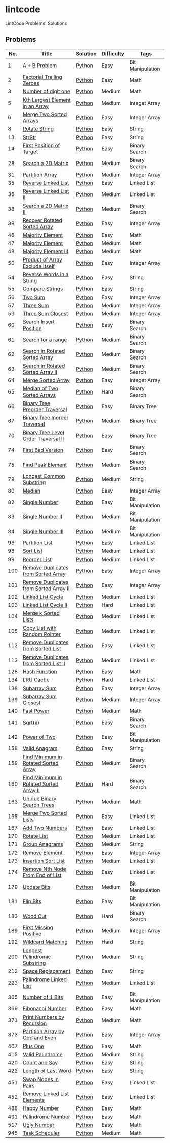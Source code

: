 # lintcode
LintCode Problems' Solutions

## Problems

| No.  | Title                                                        | Solution                                                     | Difficulty | Tags             |
| ---- | ------------------------------------------------------------ | ------------------------------------------------------------ | ---------- | ---------------- |
| 1 | [A + B Problem](https://www.lintcode.com/problem/a-b-problem/) | [Python](algorithms/1_sum_of_two_integers.py) | Easy | Bit Manipulation |
| 2    | [Factorial Trailing Zeroes](https://www.lintcode.com/problem/trailing-zeros/) | [Python](algorithms/2_factorial_trailing_zeroes.py)          | Easy       | Math             |
| 3 | [Number of digit one](https://www.lintcode.com/problem/digit-counts/description) | [Python](algorithms/3_number_of_digit_one.py) | Medium | Math |
| 5    | [Kth Largest Element in an Array](https://www.lintcode.com/problem/kth-largest-element/description) | [Python](algorithms/5_kth_largest_element_in_an_array.py)    | Medium     | Integet Array    |
| 6    | [Merge Two Sorted Arrays](https://www.lintcode.com/problem/merge-two-sorted-arrays/) | [Python](algorithms/6_merge_sorted_array_ii.py)              | Easy       | Integer Array    |
| 8    | [Rotate String](http://www.lintcode.com/en/problem/rotate-string/) | [Python](algorithms/2_valid_anagram.py)                      | Easy       | String           |
| 13   | [StrStr](https://www.lintcode.com/problem/implement-strstr/) | [Python](algorithms/13_str_str.py)                           | Easy       | String           |
| 14   | [First Position of Target](https://www.lintcode.com/problem/first-position-of-target/) | [Python](algorithms/14_first_position_of_target.py)          | Easy       | Binary Search    |
| 28   | [Search a 2D Matrix](https://www.lintcode.com/problem/search-a-2d-matrix/description) | [Python](algorithms/28_search_a_2d_matrix.py)                | Medium     | Binary Search    |
| 31   | [Partition Array](https://www.lintcode.com/problem/partition-array/) | [Python](algorithms/31_partition_array.py)                   | Medium     | Integer Array    |
| 35 | [Reverse Linked List](https://www.lintcode.com/problem/reverse-linked-list/) | [Python](algorithms/35_reverse_linked_list.py) | Easy | Linked List |
| 36 | [Reverse Linked List II](https://www.lintcode.com/problem/reverse-linked-list-ii/description) | [Python](algorithms/36_reverse_linked_list_ii.py) | Medium | Linked List |
| 38   | [Search a 2D Matrix II](https://leetcode.com/problems/search-a-2d-matrix-ii/) | [Python](algorithms/38_search_a_2d_matrix_ii.py)             | Medium     | Binary Search    |
| 39   | [Recover Rotated Sorted Array](https://www.lintcode.com/problem/recover-rotated-sorted-array/) | [Python](algorithms/39_recover_rotated_sorted_array.py)      | Easy       | Integer Array    |
| 46 | [Majority Element](https://www.lintcode.com/problem/majority-element/) | [Python](algorithms/46_majority_element.py) | Easy | Math |
| 47 | [Majority Element](https://www.lintcode.com/problem/majority-element-ii/) | [Python](algorithms/47_majority_element_ii.py) | Medium | Math |
| 48 | [Majority Element III](https://www.lintcode.com/problem/majority-number-iii/) | [Python](algorithms/48_majority_element_iii.py) | Medium | Math |
| 50   | [Product of Array Exclude Itself](https://www.lintcode.com/problem/product-of-array-exclude-itself/) | [Python](algorithms/50_product_of_array_exclude_itself.py)   | Easy       | Integer Array    |
| 54   | [Reverse Words in a String](https://www.lintcode.com/problem/reverse-words-in-a-string/) | [Python](algorithms/54_reverse_words_in_a_string.py)         | Easy       | String           |
| 55   | [Compare Strings](http://www.lintcode.com/en/problem/compare-strings/) | [Python](algorithms/55_compare_strings.py)                   | Easy       | String           |
| 56   | [Two Sum](https://www.lintcode.com/problem/two-sum/)         | [Python](algorithms/56_two_sum.py)                           | Easy       | Integer Array    |
| 57   | [Three Sum](https://www.lintcode.com/problem/3sum/description) | [Python](algorithms/57_three_sum.py)                         | Medium     | Integer Array    |
| 59   | [Three Sum Closest](https://www.lintcode.com/problem/3sum-closest/) | [Python](algorithms/59_three_sum_closest.py)                 | Medium     | Integer Array    |
| 60   | [Search Insert Position](https://www.lintcode.com/problem/search-insert-position/) | [Python](algorithms/60_search_insert_position.py)            | Easy       | Binary Search    |
| 61   | [Search for a range](http://www.lintcode.com/en/problem/search-for-a-range/) | [Python](algorithms/61_search_for_a_range.py)                | Medium     | Binary Search    |
| 62   | [Search in Rotated Sorted Array](https://www.lintcode.com/problem/search-in-rotated-sorted-array/) | [Python](algorithms/62_search_in_rotated_sorted_array.py)    | Medium     | Binary Search    |
| 63   | [Search in Rotated Sorted Array II](https://www.lintcode.com/problem/search-in-rotated-sorted-array-ii/) | [Python](algorithms/62_search_in_rotated_sorted_array.py)    | Medium     | Binary Search    |
| 64   | [Merge Sorted Array](https://www.lintcode.com/problem/merge-sorted-array/description) | [Python](algorithms/64_merge_sorted_array.py)                | Easy       | Integet Array    |
| 65   | [Median of Two Sorted Arrays](https://www.lintcode.com/problem/median-of-two-sorted-arrays/) | [Python](algorithms/65_median_of_two_sorted_arrays.py)       | Hard       | Binary Search    |
| 66 | [Binary Tree Preorder Traversal](https://www.lintcode.com/problem/binary-tree-preorder-traversal/description) | [Python](algorithms/66_binary_tree_preorder_traversal.py) | Easy | Binary Tree |
| 67 | [Binary Tree Inorder Traversal](https://www.lintcode.com/problem/binary-tree-inorder-traversal/) | [Python](algorithms/67_binary_tree_inorder_traversal.py) | Medium | Binary Tree |
| 70 | [Binary Tree Level Order Traversal II](https://www.lintcode.com/problem/binary-tree-level-order-traversal-ii/) | [Python](algorithms/70_binary_tree_level_order_traversal_ii.py) | Easy | Binary Tree |
| 74   | [First Bad Version](https://www.lintcode.com/problem/first-bad-version/) | [Python](algorithms/74_first_bad_version.py)                 | Easy       | Binary Search    |
| 75   | [Find Peak Element](https://www.lintcode.com/problem/find-peak-element/) | [Python](algorithms/75_find_peak_element.py)                 | Medium     | Binary Search    |
| 79   | [Longest Common Substring](http://www.lintcode.com/en/problem/longest-common-substring/) | [Python](algorithms/79_longest_common_substring.py)          | Medium     | String           |
| 80   | [Median](https://www.lintcode.com/problem/median/description) | [Python](algorithms/80_median.py)                            | Easy       | Integer Array    |
| 82   | [Single Number](https://www.lintcode.com/problem/single-number/) | [Python](algorithms/82_single_number.py)                     | Easy       | Bit Manipulation |
| 83   | [Single Number II](https://www.lintcode.com/problem/single-number-ii/) | [Python](algorithms/83_single_number_ii.py)                  | Medium     | Bit Manipulation |
| 84   | [Single Number III](https://www.lintcode.com/problem/single-number-iii/) | [Python](algorithms/84_single_number_iii.py)                 | Medium     | Bit Manipulation |
| 96 | [Partition List](https://www.lintcode.com/problem/partition-list/) | [Python](algorithms/96_partition_list.py) | Easy | Linked List |
| 98 | [Sort List](https://www.lintcode.com/problem/sort-list/) | [Python](algorithms/98_sort_list.py) | Medium | Linked List |
| 99 | [Reorder List](https://www.lintcode.com/problem/reorder-list/) | [Python](algorithms/99_reorder_list.py) | Medium | Linked List |
| 100  | [Remove Duplicates from Sorted Array](https://www.lintcode.com/problem/remove-duplicates-from-sorted-array/) | [Python](algorithms/100_remove_duplicates_from_sorted_array.py) | Easy       | Integer Array    |
| 101 | [Remove Duplicates from Sorted Array II](https://www.lintcode.com/problem/remove-duplicates-from-sorted-array-ii/) | [Python](algorithms/63_remove_duplicates_from_sorted_array_ii.py) | Easy | Integer Array |
| 102 | [Linked List Cycle](https://www.lintcode.com/problem/linked-list-cycle/) | [Python](algorithms/102_linked_list_cycle.py) | Medium | Linked List |
| 103 | [Linked List Cycle II](https://www.lintcode.com/problem/linked-list-cycle-ii/) | [Python](algorithms/103_linked_list_cycle_ii.py) | Hard | Linked List |
| 104 | [Merge k Sorted Lists](https://www.lintcode.com/problem/merge-k-sorted-lists/) | [Python](algorithms/104_merge_k_sorted_lists.py) | Medium | Linked List |
| 105 | [Copy List with Random Pointer](https://www.lintcode.com/problem/copy-list-with-random-pointer/description) | [Python](algorithms/105_copy_list_with_random_pointer.py) | Medium | Linked List |
| 112 | [Remove Duplicates from Sorted List](https://www.lintcode.com/problem/remove-duplicates-from-sorted-list/) | [Python](algorithms/112_remove_duplicates_from_sorted_list.py) | Easy | Linked List |
| 113 | [Remove Duplicates from Sorted List II](https://www.lintcode.com/problem/remove-duplicates-from-sorted-list-ii/) | [Python](algorithms/113_remove_duplicates_from_sorted_list_ii.py) | Medium | Linked List |
| 128  | [Hash Function](https://www.lintcode.com/problem/hash-function/description) | [Python](algorithms/128_hash_code.py)                        | Easy       | Math             |
| 134 | [LRU Cache](https://leetcode.com/problems/lru-cache/) | [Python](algorithms/134_lru_cache.py) | Hard | Linked List |
| 138  | [Subarray Sum](https://www.lintcode.com/problem/subarray-sum/) | [Python](algorithms/138_subarray_sum.py)                     | Easy       | Integer Array    |
| 139  | [Subarray Sum Closest](https://www.lintcode.com/problem/subarray-sum-closest/) | [Python](algorithms/139_subarray_sum_closest.py)             | Medium     | Integer Array    |
| 140  | [Fast Power](https://www.lintcode.com/problem/fast-power/)   | [Python](algorithms/140_fast_power.py)                       | Medium     | Math             |
| 141  | [Sqrt(x)](https://www.lintcode.com/problem/sqrtx/)           | [Python](algorithms/141_sqrt_x.py)                           | Easy       | Binary Search    |
| 142  | [Power of Two](https://www.lintcode.com/problem/o1-check-power-of-2/description) | [Python](algorithms/142_power_of_two.py)                     | Easy       | Bit Manipulation |
| 158  | [Valid Anagram](https://www.lintcode.com/problem/valid-anagram) | [Python](algorithms/158_valid_anagram.py)                    | Easy       | String           |
| 159  | [Find Minimum in Rotated Sorted Array](https://www.lintcode.com/problem/find-minimum-in-rotated-sorted-array/) | [Python](algorithms/159_find_minimum_in_rotated_sorted_array.py) | Medium     | Binary Search    |
| 160  | [Find Minimum in Rotated Sorted Array II](https://www.lintcode.com/problem/search-in-rotated-sorted-array-ii/) | [Python](algorithms/160_find_minimum_in_rotated_sorted_array_ii.py) | Hard       | Binary Search    |
| 163  | [Unique Binary Search Trees](https://www.lintcode.com/problem/unique-binary-search-trees/) | [Python](algorithms/163_unique_binary_search_trees.py)       | Medium     | Math             |
| 165 | [Merge Two Sorted Lists](https://www.lintcode.com/problem/merge-two-sorted-lists/description) | [Python](algorithms/165_merge_two_sorted_lists.py) | Easy | Linked List |
| 167 | [Add Two Numbers](https://www.lintcode.com/problem/add-two-numbers/) | [Python](algorithms/167_add_two_numbers.py) | Easy | Linked List |
| 170 | [Rotate List](https://www.lintcode.com/problem/rotate-list/) | [Python](algorithms/170_rotate_list.py) | Medium | Linked List |
| 171  | [Group Anagrams](http://www.lintcode.com/en/problem/anagrams/) | [Python](algorithms/171_group_anagrams.py)                   | Medium     | String           |
| 172  | [Remove Element](http://www.lintcode.com/en/problem/remove-element/) | [Python](algorithms/172_remove_element.py)                   | Easy       | Integer Array    |
| 173 | [Insertion Sort List](https://www.lintcode.com/problem/insertion-sort-list/) | [Python](algorithms/173_insertion_sort_list.py) | Medium | Linked List |
| 174 | [Remove Nth Node From End of List](https://www.lintcode.com/problem/remove-nth-node-from-end-of-list/description) | [Python](algorithms/174_remove_nth_node_from_end_of_list.py) | Easy | Linked List |
| 179  | [Update Bits](https://www.lintcode.com/problem/update-bits/) | [Python](algorithms/179_update_bits.py)                      | Medium     | Bit Manipulation |
| 181  | [Flip Bits](https://www.lintcode.com/problem/flip-bits/description) | [Python](algorithms/181_flip_bits.py)                        | Easy       | Bit Manipulation |
| 183  | [Wood Cut](https://www.lintcode.com/problem/wood-cut/)       | [Python](algorithms/183_wood_cut.py)                         | Hard       | Binary Search    |
| 189  | [First Missing Positive](https://www.lintcode.com/problem/first-missing-positive/) | [Python](algorithms/189_first_missing_positive.py)           | Medium     | Integer Array    |
| 192  | [Wildcard Matching](https://www.lintcode.com/problem/wildcard-matching/) | [Python](algorithms/192_wildcard_matching.py)                | Hard       | String           |
| 200  | [Longest Palindromic Substring](https://www.lintcode.com/problem/longest-palindromic-substring/) | [Python](algorithms/200_longest_palindromic_substring.py)    | Medium     | String           |
| 212  | [Space Replacement](https://www.lintcode.com/problem/space-replacement/) | [Python](algorithms/212_space_replacement.py)                | Easy       | String           |
| 223 | [Palindrome Linked List](https://www.lintcode.com/problem/palindrome-linked-list/description) | [Python](algorithms/223_palindrome_linked_list.py) | Medium | Linked List |
| 365 | [Number of 1 Bits](https://www.lintcode.com/problem/count-1-in-binary/) | [Python](algorithms/365_number_of_1_bits.py) | Easy | Bit Manipulation |
| 366 | [Fibonacci Number](https://www.lintcode.com/problem/fibonacci/) | [Python](algorithms/366_fibonacci_number.py) | Easy | Math |
| 371 | [Print Numbers by Recursion](https://www.lintcode.com/problem/print-numbers-by-recursion/description) | [Python](algorithms/371_print_numbers_by_recursion.py) | Medium | Math |
| 373  | [Partition Array by Odd and Even](https://www.lintcode.com/problem/partition-array-by-odd-and-even/) | [Python](algorithms/373_partition_array_by_odd_and_even.py)  | Easy       | Integer Array    |
| 407 | [Plus One](https://www.lintcode.com/problem/plus-one/) | [Python](algorithms/407_plus_one.py) | Easy | Math |
| 415  | [Valid Palindrome](https://www.lintcode.com/problem/valid-palindrome/) | [Python](algorithms/415_valid_palindrome.py)                 | Medium     | String           |
| 420  | [Count and Say](https://www.lintcode.com/problem/count-and-say/) | [Python](algorithms/420_count_and_say.py)                    | Easy       | String           |
| 422  | [Length of Last Word](https://www.lintcode.com/problem/length-of-last-word/) | [Python](algorithms/422_length_of_last_word.py)              | Easy       | String           |
| 451 | [Swap Nodes in Pairs](https://www.lintcode.com/problem/swap-nodes-in-pairs/) | [Python](algorithms/451_swap_nodes_in_pairs.py) | Easy | Linked List |
| 452 | [Remove Linked List Elements](https://www.lintcode.com/problem/remove-linked-list-elements/description) | [Python](algorithms/452_remove_linked_list_elements.py) | Easy | Linked List |
| 488  | [Happy Number](https://www.lintcode.com/problem/happy-number/) | [Python](algorithms/488_happy_number.py)                     | Easy       | Math             |
| 491 | [Palindrome Number](https://www.lintcode.com/problem/palindrome-number/) | [Python](algorithms/491_palindrome_number.py) | Easy | Math |
| 517 | [Ugly Number](https://www.lintcode.com/problem/ugly-number/) | [Python](algorithms/517_ugly_number.py) | Easy | Math |
| 945 | [Task Scheduler](https://www.lintcode.com/problem/task-scheduler/) | [Python](algorithms/945_task_scheduler.py) | Medium | Math |

